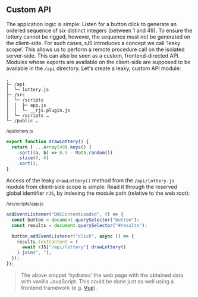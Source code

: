 ## Custom API

The applcation logic is simple: Listen for a button click to generate an ordered sequence of six distinct integers (between 1 and 49). To ensure the lottery cannot be rigged, however, the sequence must not be generated on the client-side. For such cases, rJS introduces a concept we call ‘leaky scope’. This allows us to perform a remote procedure call on the isolated server-side. This can also be seen as a custom, frontend-directed API. Modules whose exports are available on the client-side are supposed to be available in the `/api` directory. Let's create a leaky, custom API module:

``` dir
.
├─ /api
│  └─ lottery.js
├─ /src
│  └─ /scripts
│  │  ├─ app.js
│  │  └─ __rjs.plugin.js
│  └─ /scripts …
└─ /public …
```

<small class="docs-filename">/api/lottery.js</small>

``` js
export function drawLottery() {
  return [ ...Array(49).keys() ]
    .sort((a, b) => 0.5 - Math.random())
    .slice(0, 6)
    .sort();
}
```

Access of the leaky `drawLottery()` method from the `/api/lottery.js` module from client-side scope is simple: Read it through the reserved global identifier `rJS`, by indexing the module path (relative to the web root):

<small class="docs-filename">/src/scripts/app.js</small>

``` js
addEventListener("DOCContentLoaded", () => {
  const button = document.querySelector("button");
  const results = document.querySelector("#results");

  button.addEventListener("click", async () => {
    results.textContent = (
      await rJS["/api/lottery"].drawLottery()
    ).join(", ");
  });
});
```

> The above snippet ‘hydrates’ the web page with the obtained data with vanilla JavaScript. This could be done just as well using a frontend framework (e.g. [Vue](https://vuejs.org)).